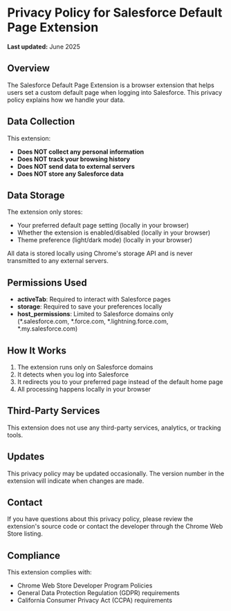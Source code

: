 # Privacy Policy for Salesforce Default Page Extension

**Last updated:** June 2025

## Overview
The Salesforce Default Page Extension is a browser extension that helps users set a custom default page when logging into Salesforce. This privacy policy explains how we handle your data.

## Data Collection
This extension:
- **Does NOT collect any personal information**
- **Does NOT track your browsing history**
- **Does NOT send data to external servers**
- **Does NOT store any Salesforce data**

## Data Storage
The extension only stores:
- Your preferred default page setting (locally in your browser)
- Whether the extension is enabled/disabled (locally in your browser)
- Theme preference (light/dark mode) (locally in your browser)

All data is stored locally using Chrome's storage API and is never transmitted to any external servers.

## Permissions Used
- **activeTab**: Required to interact with Salesforce pages
- **storage**: Required to save your preferences locally
- **host_permissions**: Limited to Salesforce domains only (*.salesforce.com, *.force.com, *.lightning.force.com, *.my.salesforce.com)

## How It Works
1. The extension runs only on Salesforce domains
2. It detects when you log into Salesforce
3. It redirects you to your preferred page instead of the default home page
4. All processing happens locally in your browser

## Third-Party Services
This extension does not use any third-party services, analytics, or tracking tools.

## Updates
This privacy policy may be updated occasionally. The version number in the extension will indicate when changes are made.

## Contact
If you have questions about this privacy policy, please review the extension's source code or contact the developer through the Chrome Web Store listing.

## Compliance
This extension complies with:
- Chrome Web Store Developer Program Policies
- General Data Protection Regulation (GDPR) requirements
- California Consumer Privacy Act (CCPA) requirements 